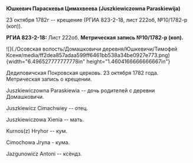 **Юшкевич Параскевья Цимахвеева (Juszkiewiczowna Paraskiewija)**

23 октября 1782г -- крещение (РГИА 823-2-18, лист 222об, №10/1782-р
(коп)).

**РГИА 823-2-18:** Лист 222об. **Метрическая запись №10/1782-р (коп).**

![](./Осовская волость/Домашковичи деревня/Юшкевичи/Тимофей Ксеня/media/ff2dea857adaa599ff6461bb538a34be0927e773.png){width="6.496527777777778in"
height="1.4604166666666667in"}

Дедиловичская Покровская церковь. 23 октября 1782 года. Метрическая
запись о крещении.

Juszkiewiczowna Paraskiewia -- дочь родителей с деревни Домашковичи.

Juszkiewicz Cimachwiey -- отец.

Juszkiewiczowa Xienia -- мать.

Kurnos(z) Hryhor -- кум.

Cimochowa Jryna - кума.

Jazgunowicz Antoni -- ксёндз.
